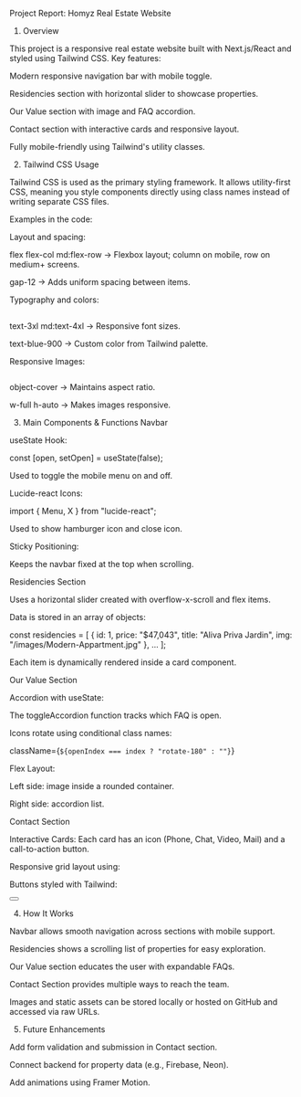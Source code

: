 Project Report: Homyz Real Estate Website
1. Overview

This project is a responsive real estate website built with Next.js/React and styled using Tailwind CSS.
Key features:

Modern responsive navigation bar with mobile toggle.

Residencies section with horizontal slider to showcase properties.

Our Value section with image and FAQ accordion.

Contact section with interactive cards and responsive layout.

Fully mobile-friendly using Tailwind's utility classes.

2. Tailwind CSS Usage

Tailwind CSS is used as the primary styling framework. It allows utility-first CSS, meaning you style components directly using class names instead of writing separate CSS files.

Examples in the code:

Layout and spacing:

<div class="flex flex-col md:flex-row items-center gap-12"></div>


flex flex-col md:flex-row → Flexbox layout; column on mobile, row on medium+ screens.

gap-12 → Adds uniform spacing between items.

Typography and colors:

<h2 class="text-3xl md:text-4xl font-bold text-blue-900 mt-2"></h2>


text-3xl md:text-4xl → Responsive font sizes.

text-blue-900 → Custom color from Tailwind palette.

Responsive Images:

<img class="rounded-t-full overflow-hidden border shadow-lg object-cover w-full h-auto" />


object-cover → Maintains aspect ratio.

w-full h-auto → Makes images responsive.

3. Main Components & Functions
Navbar

useState Hook:

const [open, setOpen] = useState(false);


Used to toggle the mobile menu on and off.

Lucide-react Icons:

import { Menu, X } from "lucide-react";


Used to show hamburger icon and close icon.

Sticky Positioning:

<nav class="bg-gray-900 text-white sticky top-0 z-50 shadow-md"></nav>


Keeps the navbar fixed at the top when scrolling.

Residencies Section

Uses a horizontal slider created with overflow-x-scroll and flex items.

Data is stored in an array of objects:

const residencies = [
  { id: 1, price: "$47,043", title: "Aliva Priva Jardin", img: "/images/Modern-Appartment.jpg" },
  ...
];


Each item is dynamically rendered inside a card component.

Our Value Section

Accordion with useState:

The toggleAccordion function tracks which FAQ is open.

Icons rotate using conditional class names:

className={`${openIndex === index ? "rotate-180" : ""}`}


Flex Layout:

Left side: image inside a rounded container.

Right side: accordion list.

Contact Section

Interactive Cards:
Each card has an icon (Phone, Chat, Video, Mail) and a call-to-action button.

Responsive grid layout using:

<div class="grid grid-cols-2 gap-4 mt-8"></div>


Buttons styled with Tailwind:

<button class="bg-blue-100 text-blue-600 py-1.5 rounded-md"></button>

4. How It Works

Navbar allows smooth navigation across sections with mobile support.

Residencies shows a scrolling list of properties for easy exploration.

Our Value section educates the user with expandable FAQs.

Contact Section provides multiple ways to reach the team.

Images and static assets can be stored locally or hosted on GitHub and accessed via raw URLs.

5. Future Enhancements

Add form validation and submission in Contact section.

Connect backend for property data (e.g., Firebase, Neon).

Add animations using Framer Motion.

